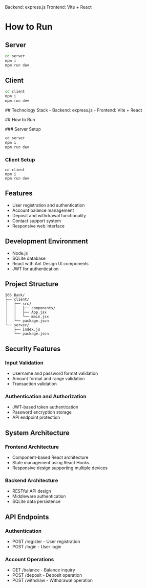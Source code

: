 Backend: express.js
Frontend: Vite + React
# How to Run

## Server
```bash
cd server
npm i
npm run dev
```
## Client
```bash
cd client
npm i
npm run dev
```
## Technology Stack
- Backend: express.js
- Frontend: Vite + React

## How to Run

### Server Setup
```bash
cd server
npm i
npm run dev
```
### Client Setup
```
cd client
npm i
npm run dev
```
## Features
- User registration and authentication
- Account balance management
- Deposit and withdrawal functionality
- Contact support system
- Responsive web interface

## Development Environment
- Node.js
- SQLite database
- React with Ant Design UI components
- JWT for authentication


## Project Structure
```tree
266_Bank/
├── client/
│   ├── src/
│   │   ├── components/
│   │   ├── App.jsx
│   │   └── main.jsx
│   └── package.json
└── server/
    ├── index.js
    └── package.json
```
## Security Features
### Input Validation
- Username and password format validation
- Amount format and range validation
- Transaction validation

### Authentication and Authorization
- JWT-based token authentication
- Password encryption storage
- API endpoint protection

## System Architecture
### Frontend Architecture
- Component-based React architecture
- State management using React Hooks
- Responsive design supporting multiple devices

### Backend Architecture
- RESTful API design
- Middleware authentication
- SQLite data persistence

## API Endpoints
### Authentication
- POST /register - User registration
- POST /login - User login

### Account Operations
- GET /balance - Balance inquiry
- POST /deposit - Deposit operation
- POST /withdraw - Withdrawal operation